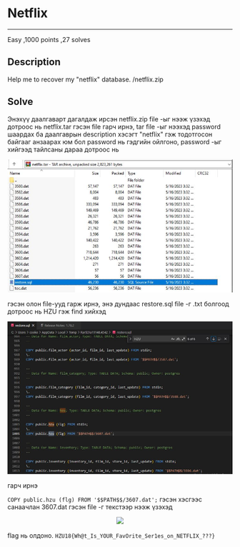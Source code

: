 # Netflix
***
Easy 
,1000 points
,27 solves

## Description
Help me to recover my "netflix" database. 
/netflix.zip

## Solve
Энэхүү даалгаварт дагалдаж ирсэн netflix.zip file -ыг нээж үзэхэд дотроос нь netflix.tar гэсэн file гарч ирнэ, tar file -ыг нээхэд password шаардах ба даалгаврын description хэсэгт "netflix" гэж тодотгосон байгааг анзаарах юм бол password нь гэдгийн ойлгоно,
password -ыг хийгээд тайлсаны дараа дотроос нь 

<p align="center">
  <img src="https://github.com/Uz169/HZU18-2023-writeup/blob/main/Misc/Netflix/img/1.JPG">
</p>

гэсэн олон file-ууд гарж ирнэ, энэ дундаас restore.sql file -г .txt болгоод дотроос нь HZU гэж find хийхэд

<p align="center">
  <img src="https://github.com/Uz169/HZU18-2023-writeup/blob/main/Misc/Netflix/img/2.JPG">
</p>
  
гарч ирнэ 

``` COPY public.hzu (flg) FROM '$$PATH$$/3607.dat'; ```
гэсэн хэсгээс санаачлан 3607.dat гэсэн file -г текстээр нээж үзэхэд
 
<p align="center">
  <img src="https://github.com/Uz169/HZU18-2023-writeup/blob/main/Misc/Netflix/img/3.JPG">
</p>

flag нь олдоно.  ``` HZU18{Wh@t_Is_YOUR_FavOrite_Ser1es_on_NETFLIX_???} ```

